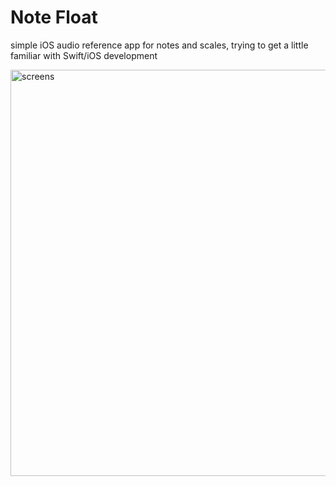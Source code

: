 # Note Float
simple iOS audio reference app for notes and scales, trying to get a little familiar with Swift/iOS development

<img width="650" alt="screens" src="https://user-images.githubusercontent.com/74397370/140453065-8866e826-d8f1-41ff-93e4-a83b2485a68b.png">
